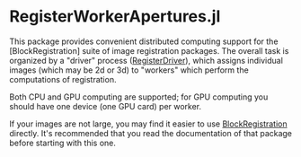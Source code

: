 # RegisterWorkerApertures.jl

This package provides convenient distributed computing support for the
[BlockRegistration]
suite of image registration packages.
The overall task is organized by a "driver" process ([RegisterDriver](https://github.com/HolyLab/RegisterDriver.jl)),
which assigns individual images (which may be 2d or 3d) to
"workers" which perform the computations of registration.

Both CPU and GPU computing are supported; for GPU computing you should
have one device (one GPU card) per worker.

If your images are not large, you may find it easier to use [BlockRegistration](https://github.com/HolyLab/BlockRegistration.jl) directly.
It's recommended that you read the documentation of that package before starting with this one.
